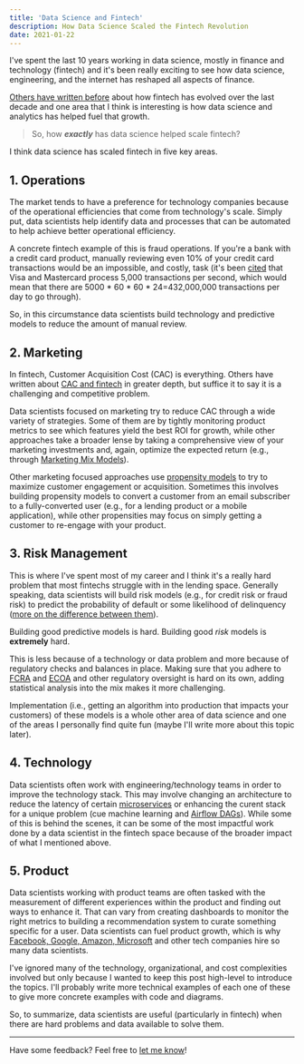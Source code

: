 ```yaml
---
title: 'Data Science and Fintech'
description: How Data Science Scaled the Fintech Revolution
date: 2021-01-22
---
```


I've spent the last 10 years working in data science, mostly in finance and technology (fintech) and it's been really exciting to see how data science, engineering, and the internet has reshaped all aspects of finance.

[Others have written before](https://fintechtoday.substack.com/p/part-1-what-is-fintech-30-anyway) about how fintech has evolved over the last decade and one area that I think is interesting is how data science and analytics has helped fuel that growth.

>So, how ***exactly*** has data science helped scale fintech?

I think data science has scaled fintech in five key areas.

## 1. Operations<a name="Operations"></a>

The market tends to have a preference for technology companies because of the operational efficiencies that come from technology's scale. Simply put, data scientists help identify data and processes that can be automated to help achieve better operational efficiency.

A concrete fintech example of this is fraud operations. If you're a bank with a credit card product, manually reviewing even 10% of your credit card transactions would be an impossible, and costly, task (it's been [cited](https://www.marketwatch.com/story/why-bitcoin-wont-displace-visa-or-mastercard-soon-2017-12-15) that Visa and Mastercard process 5,000 transactions per second, which would mean that there are 5000 * 60 * 60 * 24=432,000,000 transactions per day to go through).

So, in this circumstance data scientists build technology and predictive models to reduce the amount of manual review.

## 2. Marketing<a name="Marketing"></a>

In fintech, Customer Acquisition Cost (CAC) is everything. Others have written about [CAC and fintech](https://medium.com/unifimoney/the-no-cac-bank-5e0e577d5473) in greater depth, but suffice it to say it is a challenging and competitive problem.

Data scientists focused on marketing try to reduce CAC through a wide variety of strategies.
Some of them are by tightly monitoring product metrics to see which features yield the best ROI for growth, while other approaches take a broader lense by taking a comprehensive view of your marketing investments and, again, optimize the expected return (e.g., through [Marketing Mix Models](https://blog.hurree.co/blog/marketing-mix-modeling)).

Other marketing focused approaches use [propensity models](https://medium.com/the-official-integrate-ai-blog/heres-what-you-need-to-know-about-propensity-modeling-521ab660cb43) to try to maximize customer engagement or acquisition. Sometimes this involves building propensity models to convert a customer from an email subscriber to a fully-converted user (e.g., for a lending product or a mobile application), while other propensities may focus on simply getting a customer to re-engage with your product.

## 3. Risk Management<a name="Risk-Management"></a>

This is where I've spent most of my career and I think it's a really hard problem that most fintechs struggle with in the lending space.
Generally speaking, data scientists will build risk models (e.g., for credit risk or fraud risk) to predict the probability of default or some likelihood of delinquency ([more on the difference between them](https://www.investopedia.com/ask/answers/062315/what-are-differences-between-delinquency-and-default.asp)).

Building good predictive models is hard. Building good *risk* models is **extremely** hard.

This is less because of a technology or data problem and more because of regulatory checks and balances in place. Making sure that you adhere to [FCRA](https://www.ftc.gov/enforcement/statutes/fair-credit-reporting-act) and [ECOA](https://uscode.house.gov/view.xhtml?req=granuleid%3AUSC-prelim-title15-chapter41-subchapter4&edition=prelim) and other regulatory oversight is hard on its own, adding statistical analysis into the mix makes it more challenging.

Implementation (i.e., getting an algorithm into production that impacts your customers) of these models is a whole other area of data science and one of the areas I personally find quite fun (maybe I'll write more about this topic later).

## 4. Technology<a name="Technology"></a>

Data scientists often work with engineering/technology teams in order to improve the technology stack. This may involve changing an architecture to reduce the latency of certain [microservices](https://microservices.io/) or enhancing the curent stack for a unique problem (cue machine learning and [Airflow DAGs](https://airflow.apache.org)).
While some of this is behind the scenes, it can be some of the most impactful work done by a data scientist in the fintech space because of the broader impact of what I mentioned above.

## 5. Product<a name="Product"></a>

Data scientists working with product teams are often tasked with the measurement of different experiences within the product and finding out ways to enhance it. That can vary from creating dashboards to monitor the right metrics to building a recommendation system to curate something specific for a user. Data scientists can fuel product growth, which is why [Facebook, Google, Amazon, Microsoft](https://www.datasciencedegreeprograms.net/lists/five-of-the-largest-companies-that-employ-data-scientists/) and other tech companies hire so many data scientists.

I've ignored many of the technology, organizational, and cost complexities involved but only because I wanted to keep this post high-level to introduce the topics. I'll probably write more technical examples of each one of these to give more concrete examples with code and diagrams. 

So, to summarize, data scientists are useful (particularly in fintech) when there are hard problems and data available to solve them.

***
Have some feedback? Feel free to [let me know](https://twitter.com/franciscojarceo)!